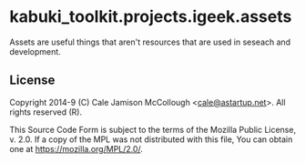 # kabuki_toolkit.projects.igeek.assets

Assets are useful things that aren't resources that are used in seseach and development.

## License

Copyright 2014-9 (C) Cale Jamison McCollough <<cale@astartup.net>>. All rights reserved (R).

This Source Code Form is subject to the terms of the Mozilla Public License, v. 2.0. If a copy of the MPL was not distributed with this file, You can obtain one at <https://mozilla.org/MPL/2.0/>.
